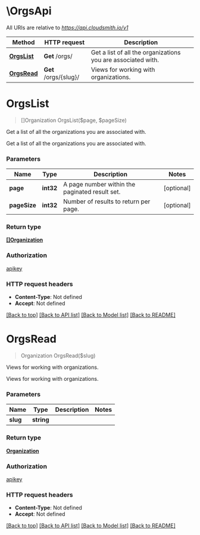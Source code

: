 # \OrgsApi

All URIs are relative to *https://api.cloudsmith.io/v1*

Method | HTTP request | Description
------------- | ------------- | -------------
[**OrgsList**](OrgsApi.md#OrgsList) | **Get** /orgs/ | Get a list of all the organizations you are associated with.
[**OrgsRead**](OrgsApi.md#OrgsRead) | **Get** /orgs/{slug}/ | Views for working with organizations.


# **OrgsList**
> []Organization OrgsList($page, $pageSize)

Get a list of all the organizations you are associated with.

Get a list of all the organizations you are associated with.


### Parameters

Name | Type | Description  | Notes
------------- | ------------- | ------------- | -------------
 **page** | **int32**| A page number within the paginated result set. | [optional] 
 **pageSize** | **int32**| Number of results to return per page. | [optional] 

### Return type

[**[]Organization**](Organization.md)

### Authorization

[apikey](../README.md#apikey)

### HTTP request headers

 - **Content-Type**: Not defined
 - **Accept**: Not defined

[[Back to top]](#) [[Back to API list]](../README.md#documentation-for-api-endpoints) [[Back to Model list]](../README.md#documentation-for-models) [[Back to README]](../README.md)

# **OrgsRead**
> Organization OrgsRead($slug)

Views for working with organizations.

Views for working with organizations.


### Parameters

Name | Type | Description  | Notes
------------- | ------------- | ------------- | -------------
 **slug** | **string**|  | 

### Return type

[**Organization**](Organization.md)

### Authorization

[apikey](../README.md#apikey)

### HTTP request headers

 - **Content-Type**: Not defined
 - **Accept**: Not defined

[[Back to top]](#) [[Back to API list]](../README.md#documentation-for-api-endpoints) [[Back to Model list]](../README.md#documentation-for-models) [[Back to README]](../README.md)

